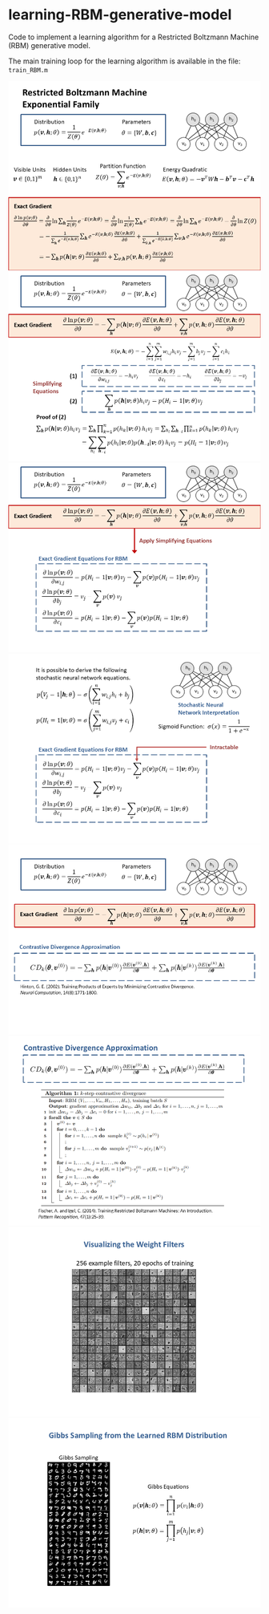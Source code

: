# learning-RBM-generative-model

Code to implement a learning algorithm for a Restricted Boltzmann Machine (RBM) generative model.

The main training loop for the learning algorithm is available in the file: ``` train_RBM.m ```

![alt text](DEEP_RBMs_GITHUB_SLIDES_2025/Slide1.PNG)
![alt text](DEEP_RBMs_GITHUB_SLIDES_2025/Slide2.PNG)
![alt text](DEEP_RBMs_GITHUB_SLIDES_2025/Slide3.PNG)
![alt text](DEEP_RBMs_GITHUB_SLIDES_2025/Slide4.PNG)
![alt text](DEEP_RBMs_GITHUB_SLIDES_2025/Slide5.PNG)
![alt text](DEEP_RBMs_GITHUB_SLIDES_2025/Slide6.PNG)
![alt text](DEEP_RBMs_GITHUB_SLIDES_2025/Slide7.PNG)
![alt text](DEEP_RBMs_GITHUB_SLIDES_2025/Slide8.PNG)
